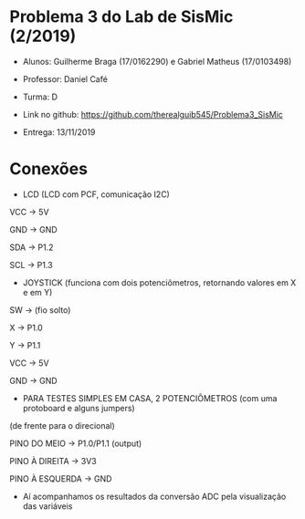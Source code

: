 # Problema 3 do Lab de SisMic (2/2019)

 * Alunos: Guilherme Braga (17/0162290) e Gabriel Matheus (17/0103498)
 
 * Professor: Daniel Café
 
 * Turma: D
 
 * Link no github: https://github.com/therealguib545/Problema3_SisMic
 
 * Entrega: 13/11/2019
 

# Conexões

* LCD (LCD com PCF, comunicação I2C)

VCC -> 5V

GND -> GND

SDA -> P1.2

SCL -> P1.3


* JOYSTICK (funciona com dois potenciômetros, retornando valores em X e em Y)

SW -> (fio solto)

X -> P1.0

Y -> P1.1

VCC -> 5V

GND -> GND


* PARA TESTES SIMPLES EM CASA, 2 POTENCIÔMETROS (com uma protoboard e alguns jumpers)

(de frente para o direcional)

PINO DO MEIO -> P1.0/P1.1 (output)

PINO À DIREITA -> 3V3

PINO À ESQUERDA -> GND

* Aí acompanhamos os resultados da conversão ADC pela visualização das variáveis

